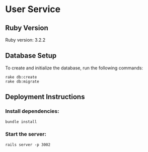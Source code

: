 # User Service

## Ruby Version

Ruby version: 3.2.2

## Database Setup

To create and initialize the database, run the following commands:

```
rake db:create
rake db:migrate
```

## Deployment Instructions

### Install dependencies:

```
bundle install
```

### Start the server:

```
rails server -p 3002
